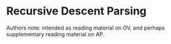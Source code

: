 # Recursive Descent Parsing

Authors note: intended as reading material on OV, and perhaps supplementary
reading material on AP.
